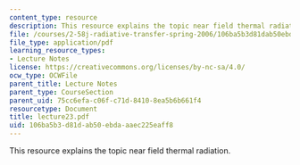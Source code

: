 ```yaml
---
content_type: resource
description: This resource explains the topic near field thermal radiation.
file: /courses/2-58j-radiative-transfer-spring-2006/106ba5b3d81dab50ebdaaaec225eaff8_lecture23.pdf
file_type: application/pdf
learning_resource_types:
- Lecture Notes
license: https://creativecommons.org/licenses/by-nc-sa/4.0/
ocw_type: OCWFile
parent_title: Lecture Notes
parent_type: CourseSection
parent_uid: 75cc6efa-c06f-c71d-8410-8ea5b6b661f4
resourcetype: Document
title: lecture23.pdf
uid: 106ba5b3-d81d-ab50-ebda-aaec225eaff8
---
```

This resource explains the topic near field thermal radiation.